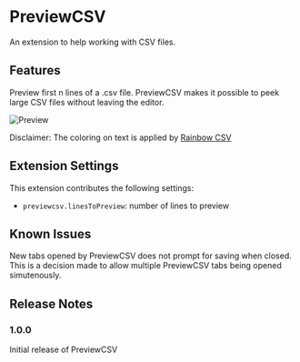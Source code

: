 # PreviewCSV

An extension to help working with CSV files.

## Features

Preview first n lines of a .csv file. PreviewCSV makes it possible to peek large CSV files without leaving the editor.

![Preview](https://image.ibb.co/bTQFDo/Preview_Csv_demo.gif)

Disclaimer: The coloring on text is applied by [Rainbow CSV](https://marketplace.visualstudio.com/items?itemName=mechatroner.rainbow-csv)

## Extension Settings

This extension contributes the following settings:

* `previewcsv.linesToPreview`: number of lines to preview

## Known Issues

New tabs opened by PreviewCSV does not prompt for saving when closed. This is a decision made to allow multiple PreviewCSV tabs being opened simutenously.

## Release Notes

### 1.0.0

Initial release of PreviewCSV
